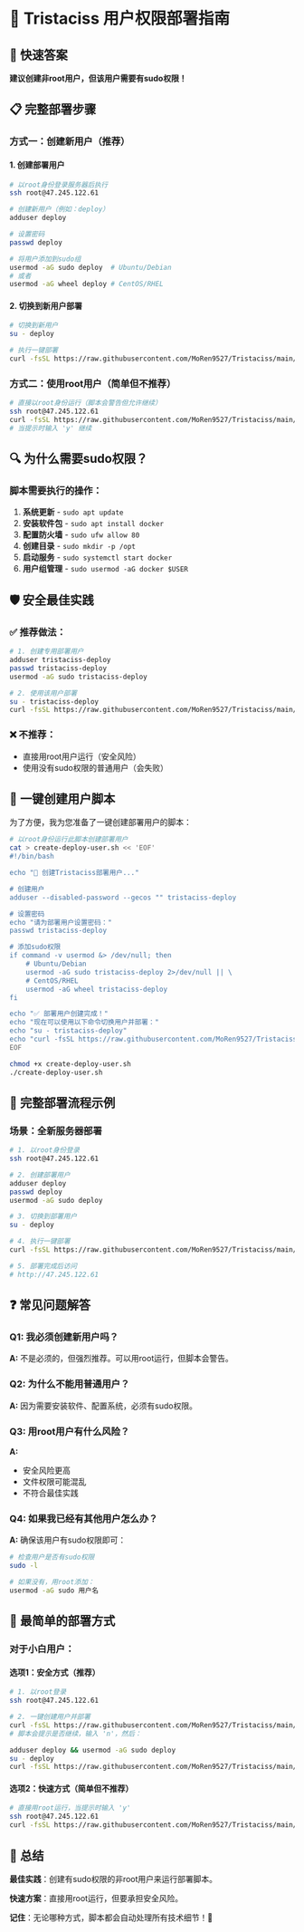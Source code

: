 # 🔐 Tristaciss 用户权限部署指南

## 🎯 快速答案

**建议创建非root用户，但该用户需要有sudo权限！**

## 📋 完整部署步骤

### 方式一：创建新用户（推荐）

#### 1. 创建部署用户
```bash
# 以root身份登录服务器后执行
ssh root@47.245.122.61

# 创建新用户（例如：deploy）
adduser deploy

# 设置密码
passwd deploy

# 将用户添加到sudo组
usermod -aG sudo deploy  # Ubuntu/Debian
# 或者
usermod -aG wheel deploy # CentOS/RHEL
```

#### 2. 切换到新用户部署
```bash
# 切换到新用户
su - deploy

# 执行一键部署
curl -fsSL https://raw.githubusercontent.com/MoRen9527/Tristaciss/main/quick-deploy.sh | bash
```

### 方式二：使用root用户（简单但不推荐）

```bash
# 直接以root身份运行（脚本会警告但允许继续）
ssh root@47.245.122.61
curl -fsSL https://raw.githubusercontent.com/MoRen9527/Tristaciss/main/quick-deploy.sh | bash
# 当提示时输入 'y' 继续
```

## 🔍 为什么需要sudo权限？

### 脚本需要执行的操作：
1. **系统更新** - `sudo apt update`
2. **安装软件包** - `sudo apt install docker`
3. **配置防火墙** - `sudo ufw allow 80`
4. **创建目录** - `sudo mkdir -p /opt`
5. **启动服务** - `sudo systemctl start docker`
6. **用户组管理** - `sudo usermod -aG docker $USER`

## 🛡️ 安全最佳实践

### ✅ 推荐做法：
```bash
# 1. 创建专用部署用户
adduser tristaciss-deploy
passwd tristaciss-deploy
usermod -aG sudo tristaciss-deploy

# 2. 使用该用户部署
su - tristaciss-deploy
curl -fsSL https://raw.githubusercontent.com/MoRen9527/Tristaciss/main/quick-deploy.sh | bash
```

### ❌ 不推荐：
- 直接用root用户运行（安全风险）
- 使用没有sudo权限的普通用户（会失败）

## 🚀 一键创建用户脚本

为了方便，我为您准备了一键创建部署用户的脚本：

```bash
# 以root身份运行此脚本创建部署用户
cat > create-deploy-user.sh << 'EOF'
#!/bin/bash

echo "🔐 创建Tristaciss部署用户..."

# 创建用户
adduser --disabled-password --gecos "" tristaciss-deploy

# 设置密码
echo "请为部署用户设置密码："
passwd tristaciss-deploy

# 添加sudo权限
if command -v usermod &> /dev/null; then
    # Ubuntu/Debian
    usermod -aG sudo tristaciss-deploy 2>/dev/null || \
    # CentOS/RHEL
    usermod -aG wheel tristaciss-deploy
fi

echo "✅ 部署用户创建完成！"
echo "现在可以使用以下命令切换用户并部署："
echo "su - tristaciss-deploy"
echo "curl -fsSL https://raw.githubusercontent.com/MoRen9527/Tristaciss/main/quick-deploy.sh | bash"
EOF

chmod +x create-deploy-user.sh
./create-deploy-user.sh
```

## 📝 完整部署流程示例

### 场景：全新服务器部署

```bash
# 1. 以root身份登录
ssh root@47.245.122.61

# 2. 创建部署用户
adduser deploy
passwd deploy
usermod -aG sudo deploy

# 3. 切换到部署用户
su - deploy

# 4. 执行一键部署
curl -fsSL https://raw.githubusercontent.com/MoRen9527/Tristaciss/main/quick-deploy.sh | bash

# 5. 部署完成后访问
# http://47.245.122.61
```

## ❓ 常见问题解答

### Q1: 我必须创建新用户吗？
**A:** 不是必须的，但强烈推荐。可以用root运行，但脚本会警告。

### Q2: 为什么不能用普通用户？
**A:** 因为需要安装软件、配置系统，必须有sudo权限。

### Q3: 用root用户有什么风险？
**A:** 
- 安全风险更高
- 文件权限可能混乱
- 不符合最佳实践

### Q4: 如果我已经有其他用户怎么办？
**A:** 确保该用户有sudo权限即可：
```bash
# 检查用户是否有sudo权限
sudo -l

# 如果没有，用root添加：
usermod -aG sudo 用户名
```

## 🎯 最简单的部署方式

### 对于小白用户：

#### 选项1：安全方式（推荐）
```bash
# 1. 以root登录
ssh root@47.245.122.61

# 2. 一键创建用户并部署
curl -fsSL https://raw.githubusercontent.com/MoRen9527/Tristaciss/main/quick-deploy.sh | bash
# 脚本会提示是否继续，输入 'n'，然后：

adduser deploy && usermod -aG sudo deploy
su - deploy
curl -fsSL https://raw.githubusercontent.com/MoRen9527/Tristaciss/main/quick-deploy.sh | bash
```

#### 选项2：快速方式（简单但不推荐）
```bash
# 直接用root运行，当提示时输入 'y'
ssh root@47.245.122.61
curl -fsSL https://raw.githubusercontent.com/MoRen9527/Tristaciss/main/quick-deploy.sh | bash
```

## 🎉 总结

**最佳实践**：创建有sudo权限的非root用户来运行部署脚本。

**快速方案**：直接用root运行，但要承担安全风险。

**记住**：无论哪种方式，脚本都会自动处理所有技术细节！🚀